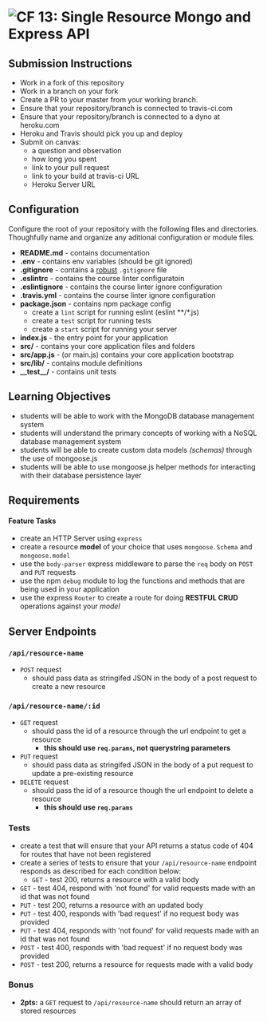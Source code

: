 ![CF](https://camo.githubusercontent.com/70edab54bba80edb7493cad3135e9606781cbb6b/687474703a2f2f692e696d6775722e636f6d2f377635415363382e706e67) 13: Single Resource Mongo and Express API
===

## Submission Instructions
* Work in a fork of this repository
* Work in a branch on your fork
* Create a PR to your master from your working branch.
* Ensure that your repository/branch is connected to travis-ci.com
* Ensure that your repository/branch is connected to a dyno at heroku.com
* Heroku and Travis should pick you up and deploy
* Submit on canvas:
  * a question and observation
  * how long you spent
  * link to your pull request
  * link to your build at travis-ci URL
  * Heroku Server URL

## Configuration 
Configure the root of your repository with the following files and directories. Thoughfully name and organize any aditional configuration or module files.
* **README.md** - contains documentation
* **.env** - contains env variables (should be git ignored)
* **.gitignore** - contains a [robust](http://gitignore.io) `.gitignore` file 
* **.eslintrc** - contains the course linter configuratoin
* **.eslintignore** - contains the course linter ignore configuration
* **.travis.yml** - contains the course linter ignore configuration
* **package.json** - contains npm package config
  * create a `lint` script for running eslint (eslint **/*.js)
  * create a `test` script for running tests
  * create a `start` script for running your server
* **index.js** - the entry point for your application
* **src/** - contains your core application files and folders
* **src/app.js** - (or main.js) contains your core application bootstrap
* **src/lib/** - contains module definitions
* **\_\_test\_\_/** - contains unit tests

## Learning Objectives  
* students will be able to work with the MongoDB database management system
* students will understand the primary concepts of working with a NoSQL database management system
* students will be able to create custom data models *(schemas)* through the use of mongoose.js
* students will be able to use mongoose.js helper methods for interacting with their database persistence layer

## Requirements

#### Feature Tasks
* create an HTTP Server using `express`
* create a resource **model** of your choice that uses `mongoose.Schema` and `mongoose.model`
* use the `body-parser` express middleware to parse the `req` body on `POST` and `PUT` requests
* use the npm `debug` module to log the functions and methods that are being used in your application
* use the express `Router` to create a route for doing **RESTFUL CRUD** operations against your _model_

## Server Endpoints
### `/api/resource-name`
* `POST` request
  * should pass data as stringifed JSON in the body of a post request to create a new resource

### `/api/resource-name/:id`
* `GET` request
  * should pass the id of a resource through the url endpoint to get a resource
    * **this should use `req.params`, not querystring parameters**
* `PUT` request
  * should pass data as stringifed JSON in the body of a put request to update a pre-existing resource
* `DELETE` request
  * should pass the id of a resource though the url endpoint to delete a resource
    * **this should use `req.params`**

### Tests
* create a test that will ensure that your API returns a status code of 404 for routes that have not been registered
* create a series of tests to ensure that your `/api/resource-name` endpoint responds as described for each condition below:
  * `GET` - test 200, returns a resource with a valid body
 * `GET` - test 404, respond with 'not found' for valid requests made with an id that was not found
 * `PUT` - test 200, returns a resource with an updated body
 * `PUT` - test 400, responds with 'bad request' if no request body was provided
 * `PUT` - test 404, responds with 'not found' for valid requests made with an id that was not found
 * `POST` - test 400, responds with 'bad request' if no request body was provided
 * `POST` - test 200, returns a resource for requests made with a valid body

### Bonus
* **2pts:** a `GET` request to `/api/resource-name` should return an array of stored resources
